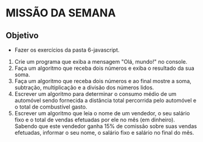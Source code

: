 # MISSÃO DA SEMANA

## Objetivo

- Fazer os exercícios da pasta 6-javascript.

1. Crie um programa que exiba a mensagem "Olá, mundo!" no console.
2. Faça um algoritmo que receba dois números e exiba o resultado da sua soma.
3. Faça um algoritmo que receba dois números e ao final mostre a soma, subtração, multiplicação e a divisão dos números lidos.
4. Escrever um algoritmo para determinar o consumo médio de um automóvel sendo fornecida a distância total percorrida pelo automóvel e o total de combustível gasto.
5. Escrever um algoritmo que leia o nome de um vendedor, o seu salário fixo e o total de vendas efetuadas por ele no mês (em dinheiro). Sabendo que este vendedor ganha 15% de comissão sobre suas vendas efetuadas, informar o seu nome, o salário fixo e salário no final do mês.
